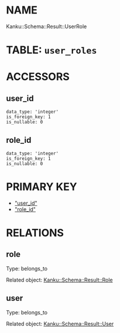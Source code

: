 # NAME

Kanku::Schema::Result::UserRole

# TABLE: `user_roles`

# ACCESSORS

## user\_id

    data_type: 'integer'
    is_foreign_key: 1
    is_nullable: 0

## role\_id

    data_type: 'integer'
    is_foreign_key: 1
    is_nullable: 0

# PRIMARY KEY

- ["user\_id"](#user_id)
- ["role\_id"](#role_id)

# RELATIONS

## role

Type: belongs\_to

Related object: [Kanku::Schema::Result::Role](./Kanku%3A%3ASchema%3A%3AResult%3A%3ARole.md)

## user

Type: belongs\_to

Related object: [Kanku::Schema::Result::User](./Kanku%3A%3ASchema%3A%3AResult%3A%3AUser.md)
